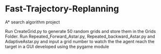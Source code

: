 # Fast-Trajectory-Replanning
A* search algorithm project

Run CreateGrid.py to generate 50 random grids and store them in the Grids Folder.
Run Repeated_Forward_Astar.py, Repeated_backward_Astar.py and AdaptiveAstar.py and input a grid number to watch the the agent reach the target in a GUI developed using the pygame module

